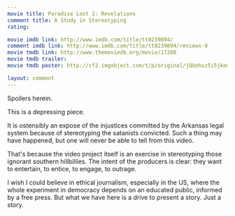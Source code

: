 ```yaml
---
movie title: Paradise Lost 2: Revelations
comment title: A Study in Stereotyping
rating: 

movie imdb link: http://www.imdb.com/title/tt0239894/
comment imdb link: http://www.imdb.com/title/tt0239894/reviews-9
movie tmdb link: http://www.themoviedb.org/movie/17208
movie tmdb trailer: 
movie tmdb poster: http://cf2.imgobject.com/t/p/original/jQUohxz5i5jkomnFbiUfjbMxDSF.jpg

layout: comment
---
```


Spoilers herein.

This is a depressing piece.

It is ostensibly an expose of the injustices committed by the Arkansas legal system because of stereotyping the satanists convicted. Such a thing may have happened, but one will never be able to tell from this video.

That's because the video project itself is an exercise in stereotyping those ignorant southern hillbillies. The intent of the producers is clear: they want to entertain, to entice, to engage, to outrage.

I wish I could believe in ethical journalism, especially in the US, where the whole experiment in democracy depends on an educated public, informed by a free press. But what we have here is a drive to present a story. Just a story.